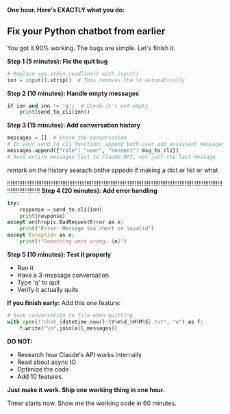**One hour. Here's EXACTLY what you do:**

## Fix your Python chatbot from earlier

You got it 90% working. The bugs are simple. Let's finish it.

**Step 1 (5 minutes): Fix the quit bug**
```python
# Replace sys.stdin.readline() with input()
inn = input().strip()  # This removes the \n automatically
```

**Step 2 (10 minutes): Handle empty messages**
```python
if inn and inn != 'q':  # Check it's not empty
    print(send_to_cli(inn))
```

**Step 3 (15 minutes): Add conversation history**
```python
messages = []  # Store the conversation
# In your send_to_cli function, append both user and assistant messages
messages.append({"role": "user", "content": msg_to_cli})
# Send entire messages list to Claude API, not just the last message
```
remark on the history searach onthe appedn if making a dict or list or what

!!!!!!!!!!!!!!!!!!!!!!!!!!!!!!!!!!!!!!!!!!!!!!!!!!!!!!!!!!!!!!!!!!!!!!!!!!!!!!!!!!!!!!!!!!!!!!!!!!!!!!!!!!!!!!!!!!!!!!!!!!!!!!!!!!!!!!!!!!!!!!!!
**Step 4 (20 minutes): Add error handling**
```python
try:
    response = send_to_cli(inn)
    print(response)
except anthropic.BadRequestError as e:
    print("Error: Message too short or invalid")
except Exception as e:
    print(f"Something went wrong: {e}")
```

**Step 5 (10 minutes): Test it properly**
- Run it
- Have a 3-message conversation
- Type 'q' to quit
- Verify it actually quits

**If you finish early:**
Add this one feature:
```python
# Save conversation to file when quitting
with open(f"chat_{datetime.now():%Y%m%d_%H%M%S}.txt", "w") as f:
    f.write("\n".join(all_messages))
```

**DO NOT:**
- Research how Claude's API works internally
- Read about async IO
- Optimize the code
- Add 10 features

**Just make it work. Ship one working thing in one hour.**

Timer starts now. Show me the working code in 60 minutes.